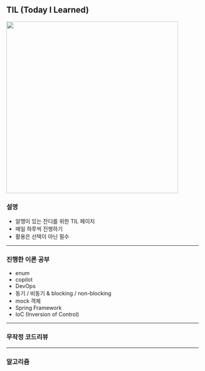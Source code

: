 ## TIL (Today I Learned)

<img src="https://github.com/user-attachments/assets/9c7fed6b-d1a5-4081-af39-079c8c1a8332" width="450px">

### 설명
* 알맹이 있는 잔디를 위한 TIL 페이지
* 매일 하루씩 진행하기
* 활용은 선택이 아닌 필수  

<hr>

### 진행한 이론 공부
* enum
* copilot
* DevOps
* 동기 / 비동기 & blocking / non-blocking 
* mock 객체
* Spring Framework
* IoC (Inversion of Control)



<hr>

### 무작정 코드리뷰

<hr>

### 알고리즘
